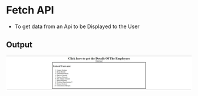 # Fetch API
- To get data from an Api to be Displayed to the User

## Output
![Screenshot](screenshot.jpg)
